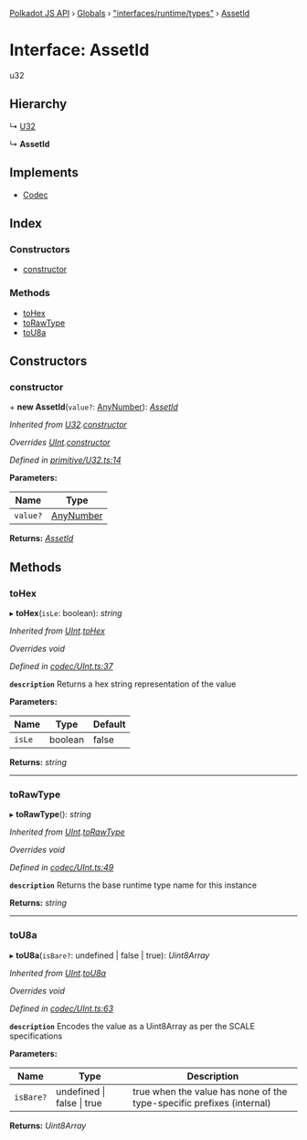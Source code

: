 [Polkadot JS API](../README.md) › [Globals](../globals.md) › ["interfaces/runtime/types"](../modules/_interfaces_runtime_types_.md) › [AssetId](_interfaces_runtime_types_.assetid.md)

# Interface: AssetId

u32

## Hierarchy

  ↳ [U32](../classes/_primitive_u32_.u32.md)

  ↳ **AssetId**

## Implements

* [Codec](_types_.codec.md)

## Index

### Constructors

* [constructor](_interfaces_runtime_types_.assetid.md#constructor)

### Methods

* [toHex](_interfaces_runtime_types_.assetid.md#tohex)
* [toRawType](_interfaces_runtime_types_.assetid.md#torawtype)
* [toU8a](_interfaces_runtime_types_.assetid.md#tou8a)

## Constructors

###  constructor

\+ **new AssetId**(`value?`: [AnyNumber](../modules/_types_.md#anynumber)): *[AssetId](_interfaces_runtime_types_.assetid.md)*

*Inherited from [U32](../classes/_primitive_u32_.u32.md).[constructor](../classes/_primitive_u32_.u32.md#constructor)*

*Overrides [UInt](../classes/_codec_uint_.uint.md).[constructor](../classes/_codec_uint_.uint.md#constructor)*

*Defined in [primitive/U32.ts:14](https://github.com/polkadot-js/api/blob/41cf32c808/packages/types/src/primitive/U32.ts#L14)*

**Parameters:**

Name | Type |
------ | ------ |
`value?` | [AnyNumber](../modules/_types_.md#anynumber) |

**Returns:** *[AssetId](_interfaces_runtime_types_.assetid.md)*

## Methods

###  toHex

▸ **toHex**(`isLe`: boolean): *string*

*Inherited from [UInt](../classes/_codec_uint_.uint.md).[toHex](../classes/_codec_uint_.uint.md#tohex)*

*Overrides void*

*Defined in [codec/UInt.ts:37](https://github.com/polkadot-js/api/blob/41cf32c808/packages/types/src/codec/UInt.ts#L37)*

**`description`** Returns a hex string representation of the value

**Parameters:**

Name | Type | Default |
------ | ------ | ------ |
`isLe` | boolean | false |

**Returns:** *string*

___

###  toRawType

▸ **toRawType**(): *string*

*Inherited from [UInt](../classes/_codec_uint_.uint.md).[toRawType](../classes/_codec_uint_.uint.md#torawtype)*

*Overrides void*

*Defined in [codec/UInt.ts:49](https://github.com/polkadot-js/api/blob/41cf32c808/packages/types/src/codec/UInt.ts#L49)*

**`description`** Returns the base runtime type name for this instance

**Returns:** *string*

___

###  toU8a

▸ **toU8a**(`isBare?`: undefined | false | true): *Uint8Array*

*Inherited from [UInt](../classes/_codec_uint_.uint.md).[toU8a](../classes/_codec_uint_.uint.md#tou8a)*

*Overrides void*

*Defined in [codec/UInt.ts:63](https://github.com/polkadot-js/api/blob/41cf32c808/packages/types/src/codec/UInt.ts#L63)*

**`description`** Encodes the value as a Uint8Array as per the SCALE specifications

**Parameters:**

Name | Type | Description |
------ | ------ | ------ |
`isBare?` | undefined &#124; false &#124; true | true when the value has none of the type-specific prefixes (internal)  |

**Returns:** *Uint8Array*
